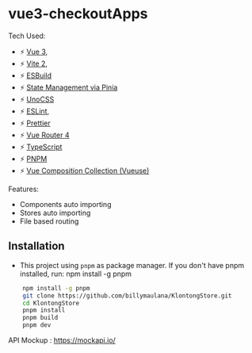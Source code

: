 # vue3-checkoutApps

Tech Used:
- ⚡️ [Vue 3](https://github.com/vuejs/vue-next),
- ⚡️ [Vite 2](https://github.com/vitejs/vite), 
- ⚡️ [ESBuild](https://github.com/evanw/esbuild)
- ⚡️ [State Management via Pinia](https://pinia.esm.dev/)
- ⚡️ [UnoCSS](https://github.com/unocss/unocss)
- ⚡️ [ESLint](https://eslint.org/), 
- ⚡️ [Prettier](https://prettier.io)
- ⚡️ [Vue Router 4](https://router.vuejs.org/guide/)
- ⚡️ [TypeScript](https://www.typescriptlang.org/)
- ⚡️ [PNPM](https://pnpm.io/motivation)
- ⚡️ [Vue Composition Collection (Vueuse)](https://vueuse.org/)

Features:
- Components auto importing 
- Stores auto importing
- File based routing

## Installation
* This project using `pnpm` as package manager.
If you don't have pnpm installed, 
    run: npm install -g pnpm
    
```bash
    npm install -g pnpm
    git clone https://github.com/billymaulana/KlontongStore.git
    cd KlontongStore
    pnpm install
    pnpm build
    pnpm dev
```

API Mockup : https://mockapi.io/
